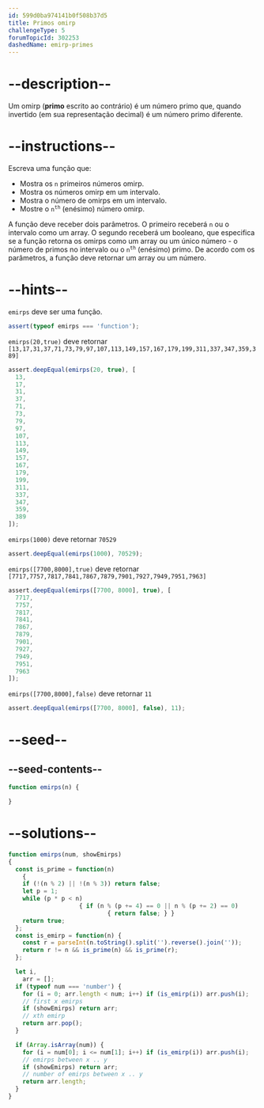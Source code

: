 ```yaml
---
id: 599d0ba974141b0f508b37d5
title: Primos omirp
challengeType: 5
forumTopicId: 302253
dashedName: emirp-primes
---
```


# --description--

Um omirp (**primo** escrito ao contrário) é um número primo que, quando invertido (em sua representação decimal) é um número primo diferente.

# --instructions--

Escreva uma função que:

<ul>
  <li>Mostra os <code>n</code> primeiros números omirp.</li>
  <li>Mostra os números omirp em um intervalo.</li>
  <li>Mostra o número de omirps em um intervalo.</li>
  <li>Mostre o <code>n<sup>th</sup></code> (enésimo) número omirp.</li>
</ul>

A função deve receber dois parâmetros. O primeiro receberá `n` ou o intervalo como um array. O segundo receberá um booleano, que especifica se a função retorna os omirps como um array ou um único número - o número de primos no intervalo ou o <code>n<sup>th</sup></code> (enésimo) primo. De acordo com os parâmetros, a função deve retornar um array ou um número.

# --hints--

`emirps` deve ser uma função.

```js
assert(typeof emirps === 'function');
```

`emirps(20,true)` deve retornar `[13,17,31,37,71,73,79,97,107,113,149,157,167,179,199,311,337,347,359,389]`

```js
assert.deepEqual(emirps(20, true), [
  13,
  17,
  31,
  37,
  71,
  73,
  79,
  97,
  107,
  113,
  149,
  157,
  167,
  179,
  199,
  311,
  337,
  347,
  359,
  389
]);
```

`emirps(1000)` deve retornar `70529`

```js
assert.deepEqual(emirps(1000), 70529);
```

`emirps([7700,8000],true)` deve retornar `[7717,7757,7817,7841,7867,7879,7901,7927,7949,7951,7963]`

```js
assert.deepEqual(emirps([7700, 8000], true), [
  7717,
  7757,
  7817,
  7841,
  7867,
  7879,
  7901,
  7927,
  7949,
  7951,
  7963
]);
```

`emirps([7700,8000],false)` deve retornar `11`

```js
assert.deepEqual(emirps([7700, 8000], false), 11);
```

# --seed--

## --seed-contents--

```js
function emirps(n) {

}
```

# --solutions--

```js
function emirps(num, showEmirps)
{
  const is_prime = function(n)
    {
    if (!(n % 2) || !(n % 3)) return false;
    let p = 1;
    while (p * p < n)
                    { if (n % (p += 4) == 0 || n % (p += 2) == 0)
                            { return false; } }
    return true;
  };
  const is_emirp = function(n) {
    const r = parseInt(n.toString().split('').reverse().join(''));
    return r != n && is_prime(n) && is_prime(r);
  };

  let i,
    arr = [];
  if (typeof num === 'number') {
    for (i = 0; arr.length < num; i++) if (is_emirp(i)) arr.push(i);
    // first x emirps
    if (showEmirps) return arr;
    // xth emirp
    return arr.pop();
  }

  if (Array.isArray(num)) {
    for (i = num[0]; i <= num[1]; i++) if (is_emirp(i)) arr.push(i);
    // emirps between x .. y
    if (showEmirps) return arr;
    // number of emirps between x .. y
    return arr.length;
  }
}
```

